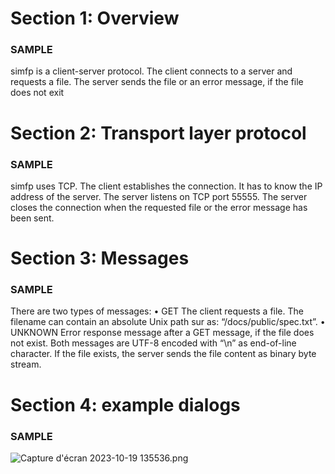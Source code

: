 # Section 1: Overview #
### SAMPLE ### 
simfp is a client-server protocol. The client connects to a server and requests a file.
The server sends the file or an error message, if the file does not exit

# Section 2: Transport layer protocol #
### SAMPLE ### 
simfp uses TCP. The client establishes the connection. It has to know the IP address
of the server. The server listens on TCP port 55555.
The server closes the connection when the requested file or the error message has
been sent.

# Section 3: Messages #
### SAMPLE ### 
There are two types of messages:
• GET <filename>
The client requests a file. The filename can contain an absolute Unix path sur as:
“/docs/public/spec.txt”.
• UNKNOWN <filename>
Error response message after a GET message, if the file does not exist.
Both messages are UTF-8 encoded with “\n” as end-of-line character.
If the file exists, the server sends the file content as binary byte stream.

# Section 4: example dialogs #
### SAMPLE ### 
![Capture d'écran 2023-10-19 135536.png](\MaximeSpecDiagram.png)